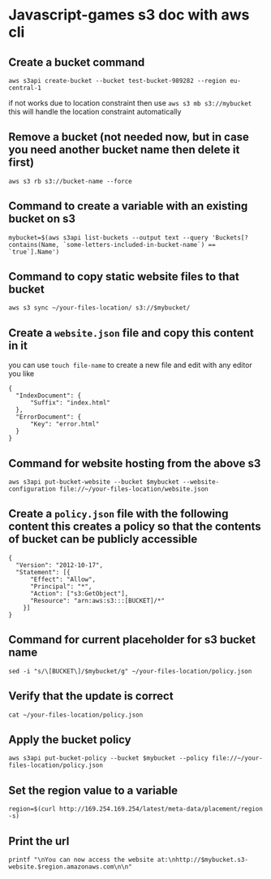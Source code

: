 # Javascript-games s3 doc with aws cli


## Create a bucket command

`aws s3api create-bucket --bucket test-bucket-989282 --region eu-central-1`

if not works due to location constraint then use
`aws s3 mb s3://mybucket` 
 this will handle the location constraint automatically

## Remove a bucket (not needed now, but in case you need another bucket name then delete it first)
`aws s3 rb s3://bucket-name --force` 

## Command to create a variable with an existing bucket on s3
``mybucket=$(aws s3api list-buckets --output text --query 'Buckets[?contains(Name, `some-letters-included-in-bucket-name`) == `true`].Name')``

## Command to copy static website files to that bucket
`aws s3 sync ~/your-files-location/ s3://$mybucket/`

## Create a `website.json` file and copy this content in it

you can use `touch file-name` to create a new file and edit with any editor you like 
```
{
  "IndexDocument": {
      "Suffix": "index.html"
  },
  "ErrorDocument": {
      "Key": "error.html"
  }
}
```

## Command for website hosting from the above s3
`aws s3api put-bucket-website --bucket $mybucket --website-configuration file://~/your-files-location/website.json `

## Create a `policy.json` file with the following content this creates a policy so that the contents of bucket can be publicly accessible
```
{
  "Version": "2012-10-17",
  "Statement": [{
      "Effect": "Allow",
      "Principal": "*",
      "Action": ["s3:GetObject"],
      "Resource": "arn:aws:s3:::[BUCKET]/*"
    }]
}
```

## Command for current placeholder for s3 bucket name
`sed -i "s/\[BUCKET\]/$mybucket/g" ~/your-files-location/policy.json `

## Verify that the update is correct
`cat ~/your-files-location/policy.json` 

## Apply the bucket policy
`aws s3api put-bucket-policy --bucket $mybucket --policy file://~/your-files-location/policy.json` 

## Set the region value to a variable
`region=$(curl http://169.254.169.254/latest/meta-data/placement/region -s) `

## Print the url
`printf "\nYou can now access the website at:\nhttp://$mybucket.s3-website.$region.amazonaws.com\n\n"`

